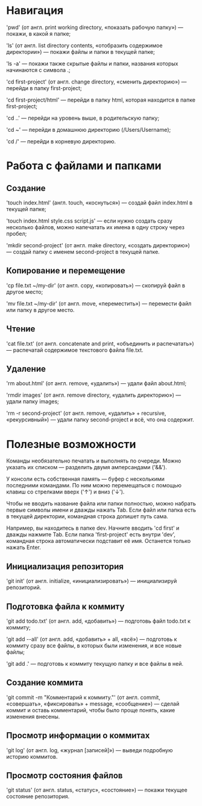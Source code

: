 # Навигация

'pwd' (от англ. print working directory, «показать рабочую папку») — покажи, в какой я папке;

'ls' (от англ. list directory contents, «отобразить содержимое директории») — покажи файлы и папки в текущей папке;

'ls -a' — покажи также скрытые файлы и папки, названия которых начинаются с символа .;

'cd first-project' (от англ. change directory, «сменить директорию») — перейди в папку first-project;

'cd first-project/html' — перейди в папку html, которая находится в папке first-project;

'cd ..' — перейди на уровень выше, в родительскую папку;

'cd ~' — перейди в домашнюю директорию (/Users/Username);

'cd /' — перейди в корневую директорию.

# Работа с файлами и папками

## Создание

'touch index.html' (англ. touch, «коснуться») — создай файл index.html в текущей папке;

'touch index.html style.css script.js' — если нужно создать сразу несколько файлов, можно напечатать их имена в одну строку через пробел;

'mkdir second-project' (от англ. make directory, «создать директорию») — создай папку с именем second-project в текущей папке.

## Копирование и перемещение

'cp file.txt ~/my-dir' (от англ. copy, «копировать») — скопируй файл в другое место;

'mv file.txt ~/my-dir' (от англ. move, «переместить») — перемести файл или папку в другое место.

## Чтение

'cat file.txt' (от англ. concatenate and print, «объединить и распечатать») — распечатай содержимое текстового файла file.txt.

## Удаление

'rm about.html' (от англ. remove, «удалить») — удали файл about.html;

'rmdir images' (от англ. remove directory, «удалить директорию») — удали папку images;

'rm -r second-project' (от англ. remove, «удалить» + recursive, «рекурсивный») — удали папку second-project и всё, что она содержит.

# Полезные возможности

Команды необязательно печатать и выполнять по очереди. Можно указать их списком — разделить двумя амперсандами ('&&').

У консоли есть собственная память — буфер с несколькими последними командами. По ним можно перемещаться с помощью клавиш со стрелками вверх ('↑') и вниз ('↓').

Чтобы не вводить название файла или папки полностью, можно набрать первые символы имени и дважды нажать Tab. Если файл или папка есть в текущей директории, командная строка допишет путь сама.

Например, вы находитесь в папке dev. Начните вводить 'cd first' и дважды нажмите Tab. Если папка 'first-project' есть внутри 'dev', командная строка автоматически подставит её имя. Останется только нажать Enter.


## Инициализация репозитория

'git init' (от англ. initialize, «инициализировать») — инициализируй репозиторий.

## Подготовка файла к коммиту

'git add todo.txt' (от англ. add, «добавить») — подготовь файл todo.txt к коммиту;

'git add --all' (от англ. add, «добавить» + all, «всё») — подготовь к коммиту сразу все файлы, в которых были изменения, и все новые файлы;

'git add .' — подготовь к коммиту текущую папку и все файлы в ней.

## Создание коммита

'git commit -m "Комментарий к коммиту."' (от англ. commit, «совершать», «фиксировать» + message, «сообщение») — сделай коммит и оставь комментарий, чтобы было проще понять, какие изменения внесены.

## Просмотр информации о коммитах

'git log' (от англ. log, «журнал [записей]») — выведи подробную историю коммитов.

## Просмотр состояния файлов

'git status' (от англ. status, «статус», «состояние») — покажи текущее состояние репозитория.
